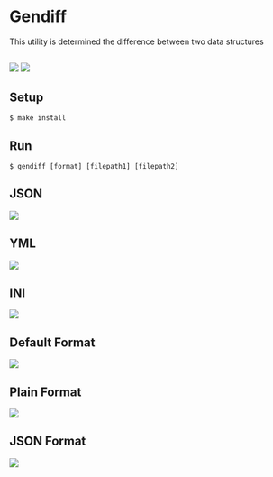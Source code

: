 # Gendiff
This utility is determined the difference between two data structures
<h2></h2>
<a href="https://github.com/disheg/frontend-project/actions">
<img src="https://github.com/disheg/frontend-project/workflows/Node/badge.svg" /></a>
<a href="https://codeclimate.com/github/disheg/frontend-project/maintainability"><img src="https://api.codeclimate.com/v1/badges/af58a95d23213128e353/maintainability" /></a>
<h2>Setup</h2>
<code>$ make install</code>
<h2>Run</h2>
<code>$ gendiff [format] [filepath1] [filepath2]</code>

<h2>JSON</h2>
<a href="https://asciinema.org/a/DXCYo83JX1hE2pcagpqL3sonr" target="_blank"><img src="https://asciinema.org/a/DXCYo83JX1hE2pcagpqL3sonr.svg" /></a>
<h2>YML</h2>
<a href="https://asciinema.org/a/wknSzlFA21vyk5Y6wiVNb5z7j" target="_blank"><img src="https://asciinema.org/a/wknSzlFA21vyk5Y6wiVNb5z7j.svg" /></a>
<h2>INI</h2>
<a href="https://asciinema.org/a/rzpyXFJ5f2iMtA8lSjW2AYK8j" target="_blank"><img src="https://asciinema.org/a/rzpyXFJ5f2iMtA8lSjW2AYK8j.svg" /></a>
<h2>Default Format</h2>
<a href="https://asciinema.org/a/3qydhOG5JCLxyv7qsd5uvdcmD" target="_blank"><img src="https://asciinema.org/a/3qydhOG5JCLxyv7qsd5uvdcmD.svg" /></a>
<h2>Plain Format</h2>
<a href="https://asciinema.org/a/87MMiPnDmmwKiqTohbE103cGz" target="_blank"><img src="https://asciinema.org/a/87MMiPnDmmwKiqTohbE103cGz.svg" /></a>
<h2>JSON Format</h2>
<a href="https://asciinema.org/a/p3xb8lXNIjNGRPMQo8Zb8eHhe" target="_blank"><img src="https://asciinema.org/a/p3xb8lXNIjNGRPMQo8Zb8eHhe.svg" /></a>
